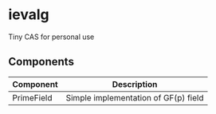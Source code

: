 # ievalg

Tiny CAS for personal use

## Components

| Component  | Description                          |
|------------|--------------------------------------|
| PrimeField | Simple implementation of GF(p) field |


